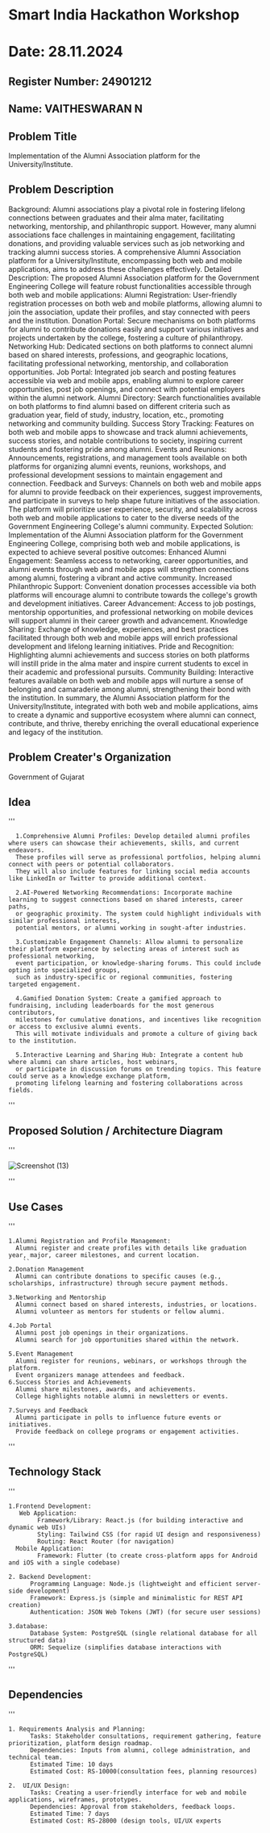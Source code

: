 # Smart India Hackathon Workshop
# Date: 28.11.2024
## Register Number: 24901212
## Name: VAITHESWARAN N
## Problem Title
Implementation of the Alumni Association platform for the University/Institute.
## Problem Description
Background: Alumni associations play a pivotal role in fostering lifelong connections between graduates and their alma mater, facilitating networking, mentorship, and philanthropic support. However, many alumni associations face challenges in maintaining engagement, facilitating donations, and providing valuable services such as job networking and tracking alumni success stories. A comprehensive Alumni Association platform for a University/Institute, encompassing both web and mobile applications, aims to address these challenges effectively. Detailed Description: The proposed Alumni Association platform for the Government Engineering College will feature robust functionalities accessible through both web and mobile applications: Alumni Registration: User-friendly registration processes on both web and mobile platforms, allowing alumni to join the association, update their profiles, and stay connected with peers and the institution. Donation Portal: Secure mechanisms on both platforms for alumni to contribute donations easily and support various initiatives and projects undertaken by the college, fostering a culture of philanthropy. Networking Hub: Dedicated sections on both platforms to connect alumni based on shared interests, professions, and geographic locations, facilitating professional networking, mentorship, and collaboration opportunities. Job Portal: Integrated job search and posting features accessible via web and mobile apps, enabling alumni to explore career opportunities, post job openings, and connect with potential employers within the alumni network. Alumni Directory: Search functionalities available on both platforms to find alumni based on different criteria such as graduation year, field of study, industry, location, etc., promoting networking and community building. Success Story Tracking: Features on both web and mobile apps to showcase and track alumni achievements, success stories, and notable contributions to society, inspiring current students and fostering pride among alumni. Events and Reunions: Announcements, registrations, and management tools available on both platforms for organizing alumni events, reunions, workshops, and professional development sessions to maintain engagement and connection. Feedback and Surveys: Channels on both web and mobile apps for alumni to provide feedback on their experiences, suggest improvements, and participate in surveys to help shape future initiatives of the association. The platform will prioritize user experience, security, and scalability across both web and mobile applications to cater to the diverse needs of the Government Engineering College's alumni community. Expected Solution: Implementation of the Alumni Association platform for the Government Engineering College, comprising both web and mobile applications, is expected to achieve several positive outcomes: Enhanced Alumni Engagement: Seamless access to networking, career opportunities, and alumni events through web and mobile apps will strengthen connections among alumni, fostering a vibrant and active community. Increased Philanthropic Support: Convenient donation processes accessible via both platforms will encourage alumni to contribute towards the college's growth and development initiatives. Career Advancement: Access to job postings, mentorship opportunities, and professional networking on mobile devices will support alumni in their career growth and advancement. Knowledge Sharing: Exchange of knowledge, experiences, and best practices facilitated through both web and mobile apps will enrich professional development and lifelong learning initiatives. Pride and Recognition: Highlighting alumni achievements and success stories on both platforms will instill pride in the alma mater and inspire current students to excel in their academic and professional pursuits. Community Building: Interactive features available on both web and mobile apps will nurture a sense of belonging and camaraderie among alumni, strengthening their bond with the institution. In summary, the Alumni Association platform for the University/Institute, integrated with both web and mobile applications, aims to create a dynamic and supportive ecosystem where alumni can connect, contribute, and thrive, thereby enriching the overall educational experience and legacy of the institution.
## Problem Creater's Organization
Government of Gujarat

## Idea
'''

      1.Comprehensive Alumni Profiles: Develop detailed alumni profiles where users can showcase their achievements, skills, and current endeavors. 
      These profiles will serve as professional portfolios, helping alumni connect with peers or potential collaborators.
      They will also include features for linking social media accounts like LinkedIn or Twitter to provide additional context.
      
      2.AI-Powered Networking Recommendations: Incorporate machine learning to suggest connections based on shared interests, career paths,
      or geographic proximity. The system could highlight individuals with similar professional interests,
      potential mentors, or alumni working in sought-after industries.
      
      3.Customizable Engagement Channels: Allow alumni to personalize their platform experience by selecting areas of interest such as professional networking, 
      event participation, or knowledge-sharing forums. This could include opting into specialized groups,
      such as industry-specific or regional communities, fostering targeted engagement.
      
      4.Gamified Donation System: Create a gamified approach to fundraising, including leaderboards for the most generous contributors,
      milestones for cumulative donations, and incentives like recognition or access to exclusive alumni events.
      This will motivate individuals and promote a culture of giving back to the institution.
      
      5.Interactive Learning and Sharing Hub: Integrate a content hub where alumni can share articles, host webinars,
      or participate in discussion forums on trending topics. This feature could serve as a knowledge exchange platform,
      promoting lifelong learning and fostering collaborations across fields.
      
'''
## Proposed Solution / Architecture Diagram
'''

![Screenshot (13)](https://github.com/user-attachments/assets/cb1db1b1-3717-46ee-b8b2-61f2bc5e930d)

'''
## Use Cases
'''

    1.Alumni Registration and Profile Management:
      Alumni register and create profiles with details like graduation year, major, career milestones, and current location.
        ``
    2.Donation Management
      Alumni can contribute donations to specific causes (e.g., scholarships, infrastructure) through secure payment methods.
      
    3.Networking and Mentorship
      Alumni connect based on shared interests, industries, or locations.
      Alumni volunteer as mentors for students or fellow alumni.
      
    4.Job Portal
      Alumni post job openings in their organizations.
      Alumni search for job opportunities shared within the network.
      
    5.Event Management
      Alumni register for reunions, webinars, or workshops through the platform.
      Event organizers manage attendees and feedback.
    6.Success Stories and Achievements
      Alumni share milestones, awards, and achievements.
      College highlights notable alumni in newsletters or events.
      
    7.Surveys and Feedback
      Alumni participate in polls to influence future events or initiatives.
      Provide feedback on college programs or engagement activities.
'''

## Technology Stack
'''

    1.Frontend Development:
       Web Application:
            Framework/Library: React.js (for building interactive and dynamic web UIs)
            Styling: Tailwind CSS (for rapid UI design and responsiveness)
            Routing: React Router (for navigation)
      Mobile Application:
            Framework: Flutter (to create cross-platform apps for Android and iOS with a single codebase)

    2. Backend Development:
          Programming Language: Node.js (lightweight and efficient server-side development)
          Framework: Express.js (simple and minimalistic for REST API creation)
          Authentication: JSON Web Tokens (JWT) (for secure user sessions)

    3.database:
          Database System: PostgreSQL (single relational database for all structured data)
          ORM: Sequelize (simplifies database interactions with PostgreSQL)
  '''

## Dependencies
'''

    1. Requirements Analysis and Planning:
          Tasks: Stakeholder consultations, requirement gathering, feature prioritization, platform design roadmap.
          Dependencies: Inputs from alumni, college administration, and technical team.
          Estimated Time: 10 days
          Estimated Cost: RS-10000(consultation fees, planning resources)

    2.  UI/UX Design:
          Tasks: Creating a user-friendly interface for web and mobile applications, wireframes, prototypes.
          Dependencies: Approval from stakeholders, feedback loops.
          Estimated Time: 7 days
          Estimated Cost: RS-28000 (design tools, UI/UX experts





















          

    3.  Platform Development:
          Dependencies: Development team, cloud infrastructure (AWS, Azure, or GCP).
          Estimated Time: 9 days
          Estimated Cost: RS-17000 (developer salaries, hosting costs, tools)

    4. Security and Compliance:
          Tasks: Data encryption, secure authentication, GDPR and local compliance checks.
          Dependencies: Security experts, legal advisors.
          Estimated Time: 5 days
          Estimated Cost: RS-18000 (security tools, legal consultations)

    5.Testing and Quality Assurance:
          Tasks: Functional, performance, security, and usability testing across web and mobile platforms.
          Dependencies: QA team, testing tools.
          Estimated Time: 8 days
          Estimated Cost: RS-19000 (testing tools, QA team)

     6. Deployment:
          Tasks: Hosting setup, app store submission, domain setup, server configurations.
          Dependencies: Hosting providers, app store approvals.
          Estimated Time: 6 days
          Estimated Cost: RS-15000 (hosting fees, deployment support)

    7.Training and Documentation
          Tasks: Preparing user manuals, training sessions for administrators and support teams.
          Dependencies: Training materials, training professionals.
          Estimated Time: 7 days
          Estimated Cost: RS-17000 (training costs)

    Total Days: 52 days
    Total Cost: RS-124000
'''    
                    
